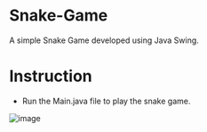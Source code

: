 # Snake-Game
A simple Snake Game developed using Java Swing.

# Instruction
* Run the Main.java file to play the snake game.

![image](https://user-images.githubusercontent.com/90445187/226083611-ae66e69b-9a56-4642-872d-a6a27142b453.png)

